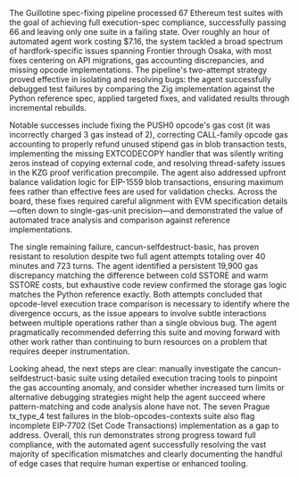The Guillotine spec-fixing pipeline processed 67 Ethereum test suites with the goal of achieving full execution-spec compliance, successfully passing 66 and leaving only one suite in a failing state. Over roughly an hour of automated agent work costing $7.16, the system tackled a broad spectrum of hardfork-specific issues spanning Frontier through Osaka, with most fixes centering on API migrations, gas accounting discrepancies, and missing opcode implementations. The pipeline's two-attempt strategy proved effective in isolating and resolving bugs: the agent successfully debugged test failures by comparing the Zig implementation against the Python reference spec, applied targeted fixes, and validated results through incremental rebuilds.

Notable successes include fixing the PUSH0 opcode's gas cost (it was incorrectly charged 3 gas instead of 2), correcting CALL-family opcode gas accounting to properly refund unused stipend gas in blob transaction tests, implementing the missing EXTCODECOPY handler that was silently writing zeros instead of copying external code, and resolving thread-safety issues in the KZG proof verification precompile. The agent also addressed upfront balance validation logic for EIP-1559 blob transactions, ensuring maximum fees rather than effective fees are used for validation checks. Across the board, these fixes required careful alignment with EVM specification details—often down to single-gas-unit precision—and demonstrated the value of automated trace analysis and comparison against reference implementations.

The single remaining failure, cancun-selfdestruct-basic, has proven resistant to resolution despite two full agent attempts totaling over 40 minutes and 723 turns. The agent identified a persistent 19,900 gas discrepancy matching the difference between cold SSTORE and warm SSTORE costs, but exhaustive code review confirmed the storage gas logic matches the Python reference exactly. Both attempts concluded that opcode-level execution trace comparison is necessary to identify where the divergence occurs, as the issue appears to involve subtle interactions between multiple operations rather than a single obvious bug. The agent pragmatically recommended deferring this suite and moving forward with other work rather than continuing to burn resources on a problem that requires deeper instrumentation.

Looking ahead, the next steps are clear: manually investigate the cancun-selfdestruct-basic suite using detailed execution tracing tools to pinpoint the gas accounting anomaly, and consider whether increased turn limits or alternative debugging strategies might help the agent succeed where pattern-matching and code analysis alone have not. The seven Prague tx_type_4 test failures in the blob-opcodes-contexts suite also flag incomplete EIP-7702 (Set Code Transactions) implementation as a gap to address. Overall, this run demonstrates strong progress toward full compliance, with the automated agent successfully resolving the vast majority of specification mismatches and clearly documenting the handful of edge cases that require human expertise or enhanced tooling.